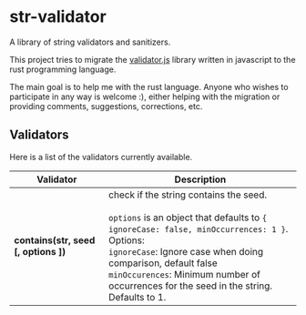 # str-validator

A library of string validators and sanitizers.

This project tries to migrate the [validator.js](https://github.com/validatorjs/validator.js) library written in javascript to the rust programming language.

The main goal is to help me with the rust language. Anyone who wishes to participate in any way is welcome :), either helping with the migration or providing comments, suggestions, corrections, etc.

## Validators

Here is a list of the validators currently available.

Validator                               | Description
--------------------------------------- | --------------------------------------
**contains(str, seed [, options ])**    | check if the string contains the seed.<br/><br/>`options` is an object that defaults to `{ ignoreCase: false, minOccurrences: 1 }`.<br />Options: <br/> `ignoreCase`: Ignore case when doing comparison, default false<br/>`minOccurences`: Minimum number of occurrences for the seed in the string. Defaults to 1.
